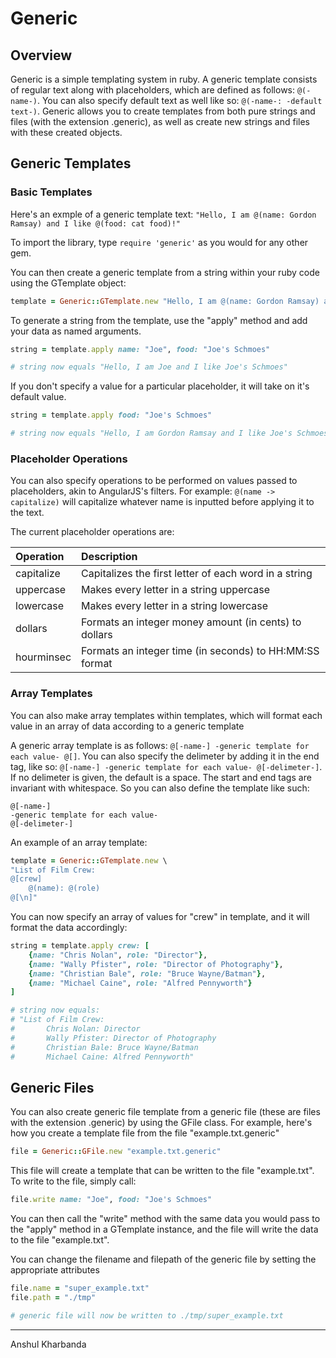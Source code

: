 # Generic

## Overview

Generic is a simple templating system in ruby. A generic template consists of regular text along with placeholders, which are defined as follows: `@(-name-)`. You can also specify default text as well like so: `@(-name-: -default text-)`. Generic allows you to create templates from both pure strings and files (with the extension .generic), as well as create new strings and files with these created objects.

## Generic Templates

### Basic Templates

Here's an exmple of a generic template text: `"Hello, I am @(name: Gordon Ramsay) and I like @(food: cat food)!"`

To import the library, type `require 'generic'` as you would for any other gem.

You can then create a generic template from a string within your ruby code using the GTemplate object:

```ruby
template = Generic::GTemplate.new "Hello, I am @(name: Gordon Ramsay) and I like @(food: cat food)!"
```

To generate a string from the template, use the "apply" method and add your data as named arguments.

```ruby
string = template.apply name: "Joe", food: "Joe's Schmoes"

# string now equals "Hello, I am Joe and I like Joe's Schmoes"
```

If you don't specify a value for a particular placeholder, it will take on it's default value.

```ruby
string = template.apply food: "Joe's Schmoes"

# string now equals "Hello, I am Gordon Ramsay and I like Joe's Schmoes"
```

### Placeholder Operations

You can also specify operations to be performed on values passed to placeholders, akin to AngularJS's filters. For example: `@(name -> capitalize)` will capitalize whatever name is inputted before applying it to the text.

The current placeholder operations are:

| Operation  |                       Description                       |
|:-----------|:--------------------------------------------------------|
| capitalize | Capitalizes the first letter of each word in a string   |
| uppercase  | Makes every letter in a string uppercase                |
| lowercase  | Makes every letter in a string lowercase                |
| dollars    | Formats an integer money amount (in cents) to dollars   |
| hourminsec | Formats an integer time (in seconds) to HH:MM:SS format |

### Array Templates

You can also make array templates within templates, which will format each value in an array of data according to a generic template

A generic array template is as follows: `@[-name-] -generic template for each value- @[]`. You can also specify the delimeter by adding it in the end tag, like so: `@[-name-] -generic template for each value- @[-delimeter-]`. If no delimeter is given, the default is a space. The start and end tags are invariant with whitespace. So you can also define the template like such: 

```
@[-name-]
-generic template for each value-
@[-delimeter-]
```

An example of an array template:

```ruby
template = Generic::GTemplate.new \
"List of Film Crew:
@[crew] 
	@(name): @(role)
@[\n]"
```

You can now specify an array of values for "crew" in template, and it will format the data accordingly:

```ruby
string = template.apply crew: [
	{name: "Chris Nolan", role: "Director"}, 
	{name: "Wally Pfister", role: "Director of Photography"}, 
	{name: "Christian Bale", role: "Bruce Wayne/Batman"}, 
	{name: "Michael Caine", role: "Alfred Pennyworth"}
]

# string now equals:
# "List of Film Crew:
#  		Chris Nolan: Director
#		Wally Pfister: Director of Photography
#		Christian Bale: Bruce Wayne/Batman
#		Michael Caine: Alfred Pennyworth"
```

## Generic Files

You can also create generic file template from a generic file (these are files with the extension .generic) by using the GFile class. For example, here's how you create a template file from the file "example.txt.generic"

```ruby
file = Generic::GFile.new "example.txt.generic"
```

This file will create a template that can be written to the file "example.txt". To write to the file, simply call:

```ruby
file.write name: "Joe", food: "Joe's Schmoes"
```

You can then call the "write" method with the same data you would pass to the "apply" method in a GTemplate instance, and the file will write the data to the file "example.txt".

You can change the filename and filepath of the generic file by setting the appropriate attributes

```ruby
file.name = "super_example.txt"
file.path = "./tmp"

# generic file will now be written to ./tmp/super_example.txt
```
-------------------------------------------------------------------------------------------------------------------------------------

Anshul Kharbanda
